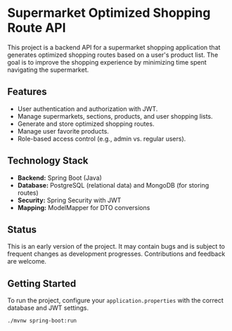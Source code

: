 # Supermarket Optimized Shopping Route API

This project is a backend API for a supermarket shopping application that generates optimized shopping routes based on a user's product list. The goal is to improve the shopping experience by minimizing time spent navigating the supermarket.

## Features

- User authentication and authorization with JWT.
- Manage supermarkets, sections, products, and user shopping lists.
- Generate and store optimized shopping routes.
- Manage user favorite products.
- Role-based access control (e.g., admin vs. regular users).

## Technology Stack

- **Backend:** Spring Boot (Java)
- **Database:** PostgreSQL (relational data) and MongoDB (for storing routes)
- **Security:** Spring Security with JWT
- **Mapping:** ModelMapper for DTO conversions

## Status

This is an early version of the project. It may contain bugs and is subject to frequent changes as development progresses. Contributions and feedback are welcome.

## Getting Started

To run the project, configure your `application.properties` with the correct database and JWT settings.

```bash
./mvnw spring-boot:run
